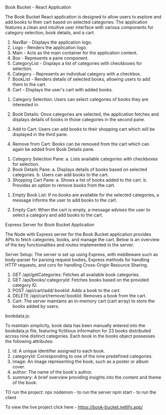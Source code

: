 Book Bucket - React Application

<!-- Overview -->

The Book Bucket React application is designed to allow users to explore and add books to their cart based on selected categories. The application features a clean and intuitive user interface with various components for category selection, book details, and a cart.

<!-- Components -->

1. NavBar - Displays the application logo.
2. Logo - Renders the application logo.
3. Main - Acts as the main container for the application content.
4. Box - Represents a pane component.
5. CategoryList - Displays a list of categories with checkboxes for selection.
6. Category - Represents an individual category with a checkbox.
7. BookList - Renders details of selected books, allowing users to add them to the cart.
8. Cart - Displays the user's cart with added books.

<!-- Functionality -->

1. Category Selection:
   Users can select categories of books they are interested in.

2. Book Details:
   Once categories are selected, the application fetches and displays details of books in those categories in the second pane.

3. Add to Cart:
   Users can add books to their shopping cart which will be displayed in the third pane.

4. Remove from Cart:
   Books can be removed from the cart which can again be added from Book Details pane.

<!-- User Interface -->

1. Category Selection Pane:
   a. Lists available categories with checkboxes for selection.
2. Book Details Pane:
   a. Displays details of books based on selected categories.
   b. Users can add books to the cart.
3. Shopping Cart Pane:
   a. Shows a list of books added to the cart.
   b. Provides an option to remove books from the cart.

<!-- Alerts and Messages -->

1. Empty Book List:
   If no books are available for the selected categories, a message informs the user to add books to the cart.

2. Empty Cart:
   When the cart is empty, a message advises the user to select a category and add books to the cart.

<!-- ******************************************** -->

Express Server for Book Bucket Application

The Node with Express server for the Book Bucket application provides APIs to fetch categories, books, and manage the cart. Below is an overview of the key functionalities and routes implemented in the server.

<!-- Overview -->

Server Setup: The server is set up using Express, with middleware such as body-parser for parsing request bodies, Express methods for handling HTTP requests, and cors for handling Cross-Origin Resource Sharing.

<!-- Routes: -->

1. GET /api/getCategories: Fetches all available book categories.
2. GET /api/books/:categoryId: Fetches books based on the provided category ID.
3. POST /api/cart/add/:bookId: Adds a book to the cart.
4. DELETE /api/cart/remove/:bookId: Removes a book from the cart.
5. Cart: The server maintains an in-memory cart (cart array) to store the books added by users.

<!-- ******************************************** -->

bookdata.js:

To maintain simplicity, book data has been manually entered into the bookdata.js file, featuring fictitious information for 23 books distributed across nine distinct categories. Each book in the books object possesses the following attributes:

1. id: A unique identifier assigned to each book.
2. categoryId: Corresponding to one of the nine predefined categories.
3. image: An image representing the book, such as a poster or album cover.
4. author: The name of the book's author.
5. summary: A brief overview providing insights into the content and theme of the book.

TO run the project:
npx nodemon - to run the server
npm start - to run the client

To view the live project click here - https://book-bucket.netlify.app/

